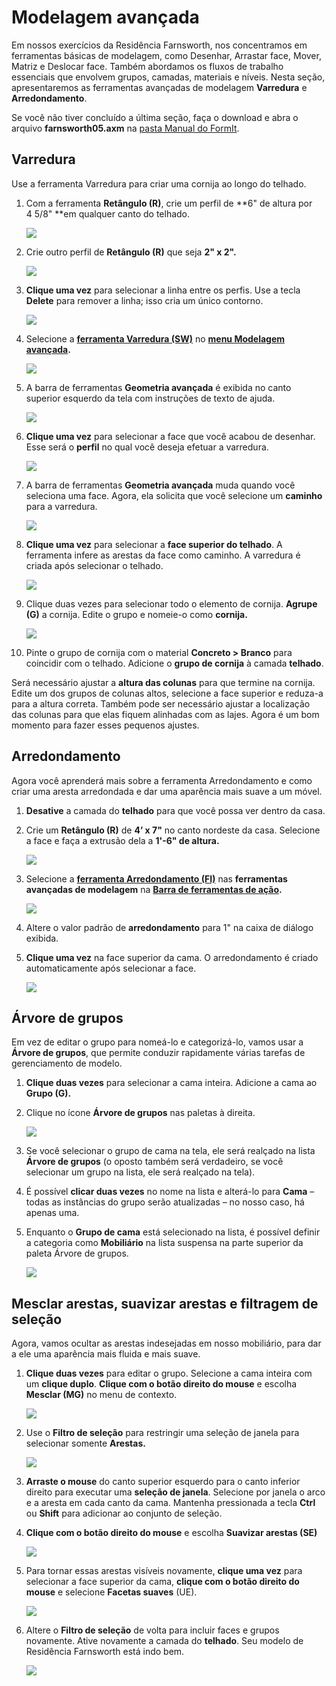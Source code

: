 # Modelagem avançada

Em nossos exercícios da Residência Farnsworth, nos concentramos em ferramentas básicas de modelagem, como Desenhar, Arrastar face, Mover, Matriz e Deslocar face. Também abordamos os fluxos de trabalho essenciais que envolvem grupos, camadas, materiais e níveis. Nesta seção, apresentaremos as ferramentas avançadas de modelagem **Varredura** e **Arredondamento**.

Se você não tiver concluído a última seção, faça o download e abra o arquivo **farnsworth05.axm** na [pasta Manual do FormIt](https://autodesk.app.box.com/s/thavswirrbflit27rbqzl26ljj7fu1uv/1/9025446442).

## Varredura

Use a ferramenta Varredura para criar uma cornija ao longo do telhado.

1. Com a ferramenta **Retângulo \(R\)**, crie um perfil de **6" de altura por 4 5/8" **em qualquer canto do telhado.

   ![](../../.gitbook/assets/a7297208-cefe-42e7-95ca-1e8ea122ac38.png)

2. Crie outro perfil de **Retângulo \(R\)** que seja **2" x 2".**

   ![](../../.gitbook/assets/5e1ad684-a3db-4c30-882c-6fdd9a1b9f54.png)

3. **Clique uma vez** para selecionar a linha entre os perfis. Use a tecla **Delete** para remover a linha; isso cria um único contorno.

   ![](../../.gitbook/assets/5e1ad684-a3db-4c30-882c-6fdd9a1b9f54_2.png)

4. Selecione a [**ferramenta Varredura \(SW\)**](../../tool-library/cover-sweep-loft.md) no [**menu Modelagem avançada**](../../formit-introduction/tool-bars.md)**.**

   ![](../../.gitbook/assets/8a17017b-b824-48ac-ba24-064a24e7a6ad.png)

5. A barra de ferramentas **Geometria avançada** é exibida no canto superior esquerdo da tela com instruções de texto de ajuda.

   ![](../../.gitbook/assets/e8badff2-acd9-4393-af5f-adae2424ad47.png)

6. **Clique uma vez** para selecionar a face que você acabou de desenhar. Esse será o **perfil** no qual você deseja efetuar a varredura.

   ![](../../.gitbook/assets/5e1ad684-a3db-4c30-882c-6fdd9a1b9f54_3.png)

7. A barra de ferramentas **Geometria avançada** muda quando você seleciona uma face. Agora, ela solicita que você selecione um **caminho** para a varredura.

   ![](../../.gitbook/assets/df9fc338-15c0-4953-9ec1-c977117efc4d.png)

8. **Clique uma vez** para selecionar a **face superior do telhado**. A ferramenta infere as arestas da face como caminho. A varredura é criada após selecionar o telhado.

   ![](../../.gitbook/assets/5e1ad684-a3db-4c30-882c-6fdd9a1b9f54_4.png)

9. Clique duas vezes para selecionar todo o elemento de cornija. **Agrupe \(G\)** a cornija. Edite o grupo e nomeie-o como **cornija.**

   ![](../../.gitbook/assets/5e1ad684-a3db-4c30-882c-6fdd9a1b9f54_5.png)

10. Pinte o grupo de cornija com o material **Concreto &gt; Branco** para coincidir com o telhado. Adicione o **grupo de cornija** à camada **telhado**.

Será necessário ajustar a **altura das colunas** para que termine na cornija. Edite um dos grupos de colunas altos, selecione a face superior e reduza-a para a altura correta. Também pode ser necessário ajustar a localização das colunas para que elas fiquem alinhadas com as lajes. Agora é um bom momento para fazer esses pequenos ajustes.

## Arredondamento

Agora você aprenderá mais sobre a ferramenta Arredondamento e como criar uma aresta arredondada e dar uma aparência mais suave a um móvel.

1. **Desative** a camada do **telhado** para que você possa ver dentro da casa.
2. Crie um **Retângulo \(R\)** de **4’ x 7"** no canto nordeste da casa. Selecione a face e faça a extrusão dela a **1'-6" de altura.**

   ![](../../.gitbook/assets/upperterracesketch_20.png)

3. Selecione a [**ferramenta Arredondamento \(FI\)**](../../tool-library/cover-sweep-loft.md) nas **ferramentas avançadas de modelagem** na [**Barra de ferramentas de ação**](../../formit-introduction/tool-bars.md)**.**

   ![](../../.gitbook/assets/f7e388e3-4ad0-4fef-a701-0d3176adc2c5.png)

4. Altere o valor padrão de **arredondamento** para 1" na caixa de diálogo exibida.
5. **Clique uma vez** na face superior da cama. O arredondamento é criado automaticamente após selecionar a face.

   ![](../../.gitbook/assets/upperterracesketch_21.png)

## Árvore de grupos

Em vez de editar o grupo para nomeá-lo e categorizá-lo, vamos usar a **Árvore de grupos**, que permite conduzir rapidamente várias tarefas de gerenciamento de modelo.

1. **Clique duas vezes** para selecionar a cama inteira. Adicione a cama ao **Grupo \(G\).**
2. Clique no ícone **Árvore de grupos** nas paletas à direita.

   ![](../../.gitbook/assets/groupstree.png)

3. Se você selecionar o grupo de cama na tela, ele será realçado na lista **Árvore de grupos** \(o oposto também será verdadeiro, se você selecionar um grupo na lista, ele será realçado na tela\).
4. É possível **clicar duas vezes** no nome na lista e alterá-lo para **Cama** – todas as instâncias do grupo serão atualizadas – no nosso caso, há apenas uma.
5. Enquanto o **Grupo de cama** está selecionado na lista, é possível definir a categoria como **Mobiliário** na lista suspensa na parte superior da paleta Árvore de grupos.

   ![](../../.gitbook/assets/groupstree_palette.png)

## Mesclar arestas, suavizar arestas e filtragem de seleção

Agora, vamos ocultar as arestas indesejadas em nosso mobiliário, para dar a ele uma aparência mais fluida e mais suave.

1. **Clique duas vezes** para editar o grupo. Selecione a cama inteira com um **clique duplo**. **Clique com o botão direito do mouse** e escolha **Mesclar \(MG\)** no menu de contexto.

   ![](../../.gitbook/assets/upperterracesketch_215.png)

2. Use o **Filtro de seleção** para restringir uma seleção de janela para selecionar somente **Arestas.**

   ![](../../.gitbook/assets/25b2428d-bc93-4ae4-9b8a-d8f3749ddb43.png)

3. **Arraste o mouse** do canto superior esquerdo para o canto inferior direito para executar uma **seleção de janela**. Selecione por janela o arco e a aresta em cada canto da cama. Mantenha pressionada a tecla **Ctrl** ou **Shift** para adicionar ao conjunto de seleção.
4. **Clique com o botão direito do mouse** e escolha **Suavizar arestas \(SE\)**

   ![](../../.gitbook/assets/upperterracesketch_216.png)

5. Para tornar essas arestas visíveis novamente, **clique uma vez** para selecionar a face superior da cama, **clique com o botão direito do mouse** e selecione **Facetas suaves** \(UE\).

   ![](../../.gitbook/assets/upperterracesketch_217.png)

6. Altere o **Filtro de seleção** de volta para incluir faces e grupos novamente. Ative novamente a camada do **telhado**. Seu modelo de Residência Farnsworth está indo bem.

   ![](../../.gitbook/assets/upperterracesketch_22.png)

